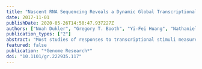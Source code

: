 ```yaml
---
title: "Nascent RNA Sequencing Reveals a Dynamic Global Transcriptional Response at Genes and Enhancers to the Natural Medicinal Compound Celastrol"
date: 2017-11-01
publishDate: 2020-05-26T14:50:47.937227Z
authors: ["Noah Dukler", "Gregory T. Booth", "Yi-Fei Huang", "Nathaniel Tippens", "Colin T. Waters", "Charles G. Danko", "John T. Lis", "Adam Siepel"]
publication_types: ["2"]
abstract: "Most studies of responses to transcriptional stimuli measure changes in cellular mRNA concentrations. By sequencing nascent RNA instead, it is possible to detect changes in transcription in minutes rather than hours and thereby distinguish primary from secondary responses to regulatory signals. Here, we describe the use of PRO-seq to characterize the immediate transcriptional response in human cells to celastrol, a compound derived from traditional Chinese medicine that has potent anti-inflammatory, tumor-inhibitory, and obesity-controlling effects. Celastrol is known to elicit a cellular stress response resembling the response to heat shock, but the transcriptional basis of this response remains unclear. Our analysis of PRO-seq data for K562 cells reveals dramatic transcriptional effects soon after celastrol treatment at a broad collection of both coding and noncoding transcription units. This transcriptional response occurred in two major waves, one within 10 min, and a second 40– 60 min after treatment. Transcriptional activity was generally repressed by celastrol, but one distinct group of genes, enriched for roles in the heat shock response, displayed strong activation. Using a regression approach, we identified key transcription factors that appear to drive these transcriptional responses, including members of the E2F and RFX families. We also found sequence-based evidence that particular transcription factors drive the activation of enhancers. We observed increased polymerase pausing at both genes and enhancers, suggesting that pause release may be widely inhibited during the celastrol response. Our study demonstrates that a careful analysis of PRO-seq time-course data can disentangle key aspects of a complex transcriptional response, and it provides new insights into the activity of a powerful pharmacological agent."
featured: false
publication: "*Genome Research*"
doi: "10.1101/gr.222935.117"
---
```


